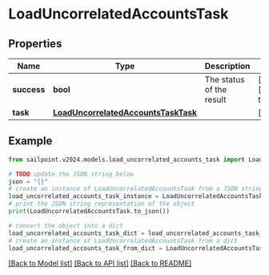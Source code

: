 # LoadUncorrelatedAccountsTask


## Properties

Name | Type | Description | Notes
------------ | ------------- | ------------- | -------------
**success** | **bool** | The status of the result | [optional] [default to True]
**task** | [**LoadUncorrelatedAccountsTaskTask**](LoadUncorrelatedAccountsTaskTask.md) |  | [optional] 

## Example

```python
from sailpoint.v2024.models.load_uncorrelated_accounts_task import LoadUncorrelatedAccountsTask

# TODO update the JSON string below
json = "{}"
# create an instance of LoadUncorrelatedAccountsTask from a JSON string
load_uncorrelated_accounts_task_instance = LoadUncorrelatedAccountsTask.from_json(json)
# print the JSON string representation of the object
print(LoadUncorrelatedAccountsTask.to_json())

# convert the object into a dict
load_uncorrelated_accounts_task_dict = load_uncorrelated_accounts_task_instance.to_dict()
# create an instance of LoadUncorrelatedAccountsTask from a dict
load_uncorrelated_accounts_task_from_dict = LoadUncorrelatedAccountsTask.from_dict(load_uncorrelated_accounts_task_dict)
```
[[Back to Model list]](../README.md#documentation-for-models) [[Back to API list]](../README.md#documentation-for-api-endpoints) [[Back to README]](../README.md)


